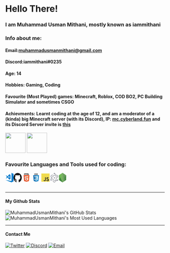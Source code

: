# Hello There!
### I am Muhammad Usman Mithani, mostly known as iammithani
### Info about me:
#### Email:muhammadusmanmithani@gmail.com
#### Discord:iammithani#0235
#### Age: 14
#### Hobbies: Gaming, Coding
#### Favourite (Most Played) games: Minecraft, Roblox, COD BO2, PC Building Simulator and sometimes CSGO
#### Achievments: Learnt coding at the age of 12, and am a moderator of a (kinda) big Minecraft server (with its Discord), IP: [mc.cyberland.fun](https://cyberland.fun/) and its Discord Server invite is [this](https://discord.cyberland.fun) 

<img height="64" width="64" src="https://api.mcsrvstat.us/icon/ehlolniceipyeahimdumb" /> <img height="64" width="64" src="https://cyberland.fun/inc/images/logo.png" />

### Favourite Languages and Tools used for coding:

<div style="display: flex;">
<img alt="Visual Studio Code" width="26px" src="https://raw.githubusercontent.com/github/explore/80688e429a7d4ef2fca1e82350fe8e3517d3494d/topics/visual-studio-code/visual-studio-code.png" />
<img alt="GitHub" width="26px" src="https://raw.githubusercontent.com/github/explore/78df643247d429f6cc873026c0622819ad797942/topics/github/github.png" />
<img style="margin: 2px" alt="HTML5" width="26px" src="https://raw.githubusercontent.com/github/explore/80688e429a7d4ef2fca1e82350fe8e3517d3494d/topics/html/html.png" />
<img style="margin: 2px" alt="CSS3" width="26px" src="https://raw.githubusercontent.com/github/explore/80688e429a7d4ef2fca1e82350fe8e3517d3494d/topics/css/css.png" />
<img style="margin: 2px" alt="JavaScript" width="26px" src="https://raw.githubusercontent.com/github/explore/80688e429a7d4ef2fca1e82350fe8e3517d3494d/topics/javascript/javascript.png" />
<img alt="Electron.js" width="26px" src="https://raw.githubusercontent.com/github/explore/80688e429a7d4ef2fca1e82350fe8e3517d3494d/topics/electron/electron.png" />
<img alt="Node.js" width="26px" src="https://raw.githubusercontent.com/github/explore/80688e429a7d4ef2fca1e82350fe8e3517d3494d/topics/nodejs/nodejs.png" />
</div>
<br />

---

#### My Github Stats
![MuhammadUsmanMithani's GitHub Stats](https://github-readme-stats.vercel.app/api?username=MuhammadUsmanMithani&show_icons=true&theme=gruvbox) ![MuhammadUsmanMithani's Most Used Languages](https://github-readme-stats.vercel.app/api/top-langs/?username=MuhammadUsmanMithani&langs_count=8&layout=compact&theme=gruvbox)

---
#### Contact Me

[![Twitter](https://img.shields.io/badge/@iammithani1-Twitter?logo=Twitter&color=1DA1F2&logoColor=white&style=for-the-badge)](https://twitter.com/iammithani1)
[![Discord](https://img.shields.io/badge/iammithani%230235-Discord?logo=Discord&color=9491F7&logoColor=323232&style=for-the-badge)](https://dsc.bio/iammithani/)
[![Email](https://img.shields.io/badge/muhammadusmanmithani@gmail.com-Email?logo=gmail&color=DDDADA&logoColor=9C0404&style=for-the-badge)](mailto:muhammadusmanmithani@gmail.com)
